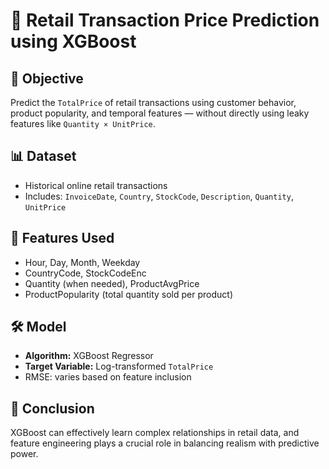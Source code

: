 # 🛒 Retail Transaction Price Prediction using XGBoost

## 📌 Objective
Predict the `TotalPrice` of retail transactions using customer behavior, product popularity, and temporal features — without directly using leaky features like `Quantity × UnitPrice`.

## 📊 Dataset
- Historical online retail transactions
- Includes: `InvoiceDate`, `Country`, `StockCode`, `Description`, `Quantity`, `UnitPrice`

## 🧠 Features Used
- Hour, Day, Month, Weekday
- CountryCode, StockCodeEnc
- Quantity (when needed), ProductAvgPrice
- ProductPopularity (total quantity sold per product)

## 🛠️ Model
- **Algorithm:** XGBoost Regressor
- **Target Variable:** Log-transformed `TotalPrice`
 - RMSE: varies based on feature inclusion

## 📌 Conclusion
XGBoost can effectively learn complex relationships in retail data, and feature engineering plays a crucial role in balancing realism with predictive power.


